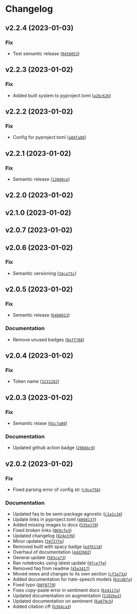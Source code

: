 # Changelog

<!--next-version-placeholder-->

## v2.2.4 (2023-01-03)
### Fix
* Test semantic release ([`9458053`](https://github.com/centre-for-humanities-computing/DaCy/commit/9458053d51a00b50988c2a1c6d826a5965d0d9f3))

## v2.2.3 (2023-01-02)
### Fix
* Added built system to pyproject.toml ([`a26c62b`](https://github.com/centre-for-humanities-computing/DaCy/commit/a26c62b0d399e66238737a24284fd5d726b2ff88))

## v2.2.2 (2023-01-02)
### Fix
* Config for pyproject.toml ([`a04fa86`](https://github.com/centre-for-humanities-computing/DaCy/commit/a04fa864bad2a5d53df472e9281f13f1dd12391e))

## v2.2.1 (2023-01-02)
### Fix
* Semantic release ([`120d0ce`](https://github.com/centre-for-humanities-computing/DaCy/commit/120d0ce8b03a01568368f6df517d255dfb1ae0d8))

## v2.2.0 (2023-01-02)


## v2.1.0 (2023-01-02)


## v2.0.7 (2023-01-02)


## v2.0.6 (2023-01-02)
### Fix
* Semantic versioning ([`34ca73c`](https://github.com/centre-for-humanities-computing/DaCy/commit/34ca73c0092c8c394a5a1916084fb822e48bbdf4))

## v2.0.5 (2023-01-02)
### Fix
* Semantic release ([`64b0013`](https://github.com/centre-for-humanities-computing/DaCy/commit/64b00130501264215bab54f4e71affc4d6fd7671))

### Documentation
* Remove unused badges ([`8eff788`](https://github.com/centre-for-humanities-computing/DaCy/commit/8eff7889b4e2cc6e390e596be457e82e8f43afab))

## v2.0.4 (2023-01-02)
### Fix
* Token name ([`3231282`](https://github.com/centre-for-humanities-computing/DaCy/commit/3231282eea2dd571c7ef98f808afd5d65ec56c7d))

## v2.0.3 (2023-01-02)
### Fix
* Semantic relase ([`91c7a80`](https://github.com/centre-for-humanities-computing/DaCy/commit/91c7a80dbf74d3b3f66d8a33b16cdfb06f252933))

### Documentation
* Updated github action badge ([`20b6bc9`](https://github.com/centre-for-humanities-computing/DaCy/commit/20b6bc9ca481232220e9b6b2d35683d17bb51889))

## v2.0.2 (2023-01-02)
### Fix
* Fixed parsing error of config str ([`c9ce75b`](https://github.com/centre-for-humanities-computing/DaCy/commit/c9ce75bc4db3cde60f127b463ea6b6bdc1507bf4))

### Documentation
* Updated faq to be semi-package agnostic ([`c1a1c34`](https://github.com/centre-for-humanities-computing/DaCy/commit/c1a1c34d6fd08d243d19dbf78228852878e3d6c3))
* Update links in pyproject.toml ([`4868137`](https://github.com/centre-for-humanities-computing/DaCy/commit/486813788741d894112b5422bbd1d033c522fac5))
* Added missing images to docs ([`535e170`](https://github.com/centre-for-humanities-computing/DaCy/commit/535e17081f080cffad5c104bbff4e771b5053516))
* Fixed broken links ([`069cfe3`](https://github.com/centre-for-humanities-computing/DaCy/commit/069cfe3e793d6bad6be9bed22e86c122a17b4b8e))
* Updated changelog ([`824e3f6`](https://github.com/centre-for-humanities-computing/DaCy/commit/824e3f636ea9d9515909c6bae4211427fdd29855))
* Minor updates ([`34727fe`](https://github.com/centre-for-humanities-computing/DaCy/commit/34727fe086af6f7dfecc8e07d74b029b525575b4))
* Removed built with spacy badge ([`edf6118`](https://github.com/centre-for-humanities-computing/DaCy/commit/edf6118f7121ba6e729a37f4818237c8c384bf14))
* Overhaul of documentation ([`4dd2602`](https://github.com/centre-for-humanities-computing/DaCy/commit/4dd2602b04a9284037c83db6d7f25dbfbea88a17))
* General update ([`583ca73`](https://github.com/centre-for-humanities-computing/DaCy/commit/583ca7348d468badc232083ad17e1fdb21021001))
* Ran notebooks using latest update ([`9fce7fe`](https://github.com/centre-for-humanities-computing/DaCy/commit/9fce7febc0a434a2a6baaf2227741de331c63239))
* Removed faq from readme ([`45e3417`](https://github.com/centre-for-humanities-computing/DaCy/commit/45e341705f3129b8f53fd9cb9b7525bd5d40d44d))
* Moved news and changes to its own section ([`cf3a73a`](https://github.com/centre-for-humanities-computing/DaCy/commit/cf3a73af86cbe2d6aeec040125be394ee30b627e))
* Added documentation for hate-speech models ([`63cd6fe`](https://github.com/centre-for-humanities-computing/DaCy/commit/63cd6fe6fd52a63df431e62bb1672e91b9c9c2f3))
* Fixed typo ([`60f0779`](https://github.com/centre-for-humanities-computing/DaCy/commit/60f0779f74021b86b8ab584fe4137fba3314b7f6))
* Fixes copy-paste error in sentiment docs ([`614117a`](https://github.com/centre-for-humanities-computing/DaCy/commit/614117af65c0b863d4390fd3c4ea573827dfb28c))
* Updated documentation on augmentation ([`1102be1`](https://github.com/centre-for-humanities-computing/DaCy/commit/1102be18fb6d822f883ef9eb695871386215e2df))
* Updated documentation on sentiment ([`6a079cb`](https://github.com/centre-for-humanities-computing/DaCy/commit/6a079cb3e40a785bb24e39936469c3753b157a69))
* Added citation cff ([`b364ca3`](https://github.com/centre-for-humanities-computing/DaCy/commit/b364ca36075e524e6ea4c11984ada43d726cad04))
